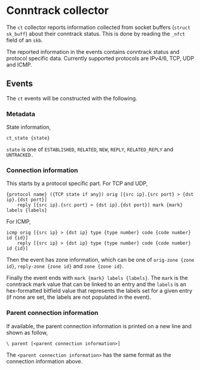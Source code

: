 # Conntrack collector

The `ct` collector reports information collected from socket buffers
(`struct sk_buff`) about their conntrack status. This is done by reading the
`_nfct` field of an `skb`.

The reported information in the events contains conntrack status and protocol
specific data. Currently supported protocols are IPv4/6, TCP, UDP and ICMP.

## Events

The `ct` events will be constructed with the following.

### Metadata

State information,

```none
ct_state {state}
```

`state` is one of `ESTABLISHED`, `RELATED`, `NEW`, `REPLY`, `RELATED_REPLY` and
`UNTRACKED.`

### Connection information

This starts by a protocol specific part. For TCP and UDP,

```none
{protocol name} ({TCP state if any}) orig [{src ip}.{src port} > {dst ip}.{dst port}]
    reply [{src ip}.{src port} > {dst ip}.{dst port}] mark {mark} labels {labels}
```

For ICMP,

```none
icmp orig [{src ip} > {dst ip} type {type number} code {code number} id {id}]
    reply [{src ip} > {dst ip} type {type number} code {code number} id {id}]
```

Then the event has zone information, which can be one of `orig-zone {zone id}`,
`reply-zone {zone id}` and `zone {zone id}`.

Finally the event ends with `mark {mark} labels {labels}`. The `mark` is the
conntrack mark value that can be linked to an entry and the `labels` is an
hex-formatted bitfield value that represents the labels set for a given entry
(if none are set, the labels are not populated in the event).

### Parent connection information

If available, the parent connection information is printed on a new line and
shown as follow,

```none
\ parent [<parent connection information>]
```

The `<parent connection information>` has the same format as the connection
information above.
